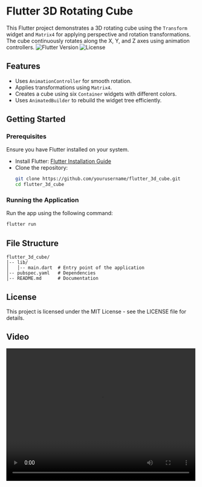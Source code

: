 # Flutter 3D Rotating Cube

This Flutter project demonstrates a 3D rotating cube using the `Transform` widget and `Matrix4` for applying perspective and rotation transformations. The cube continuously rotates along the X, Y, and Z axes using animation controllers.
![Flutter Version](https://img.shields.io/badge/Flutter-3.27-blue)
![License](https://img.shields.io/badge/License-MIT-green)

## Features
- Uses `AnimationController` for smooth rotation.
- Applies transformations using `Matrix4`.
- Creates a cube using six `Container` widgets with different colors.
- Uses `AnimatedBuilder` to rebuild the widget tree efficiently.

## Getting Started

### Prerequisites
Ensure you have Flutter installed on your system.

- Install Flutter: [Flutter Installation Guide](https://flutter.dev/docs/get-started/install)
- Clone the repository:
  ```sh
  git clone https://github.com/yourusername/flutter_3d_cube.git
  cd flutter_3d_cube
  ```

### Running the Application
Run the app using the following command:
```sh
flutter run
```

## File Structure
```
flutter_3d_cube/
│-- lib/
│   │-- main.dart  # Entry point of the application
│-- pubspec.yaml   # Dependencies
│-- README.md      # Documentation
```

## License
This project is licensed under the MIT License - see the LICENSE file for details.

## Video
<video src="https://github.com/user-attachments/assets/de85d4e5-76c7-438e-a248-cf21e26182e8" 
       width="500" 
       height="350" 
       controls>
</video>

